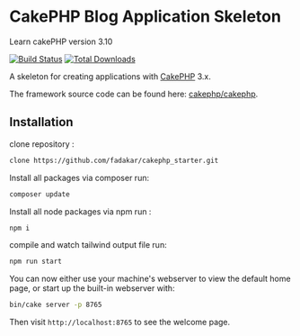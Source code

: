 # CakePHP Blog Application Skeleton
Learn cakePHP version 3.10


[![Build Status](https://img.shields.io/travis/cakephp/app/master.svg?style=flat-square)](https://travis-ci.org/cakephp/app)
[![Total Downloads](https://img.shields.io/packagist/dt/cakephp/app.svg?style=flat-square)](https://packagist.org/packages/cakephp/app)

A skeleton for creating applications with [CakePHP](https://cakephp.org) 3.x.

The framework source code can be found here: [cakephp/cakephp](https://github.com/cakephp/cakephp).

## Installation
clone repository :

```bash
clone https://github.com/fadakar/cakephp_starter.git
```

Install all packages via composer run:

```bash
composer update
```

Install all node packages via npm run :

```bash
npm i
```

compile and watch tailwind output file run:

```bash
npm run start
```

You can now either use your machine's webserver to view the default home page, or start
up the built-in webserver with:

```bash
bin/cake server -p 8765
```

Then visit `http://localhost:8765` to see the welcome page.

